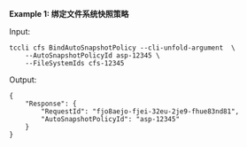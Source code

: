 **Example 1: 绑定文件系统快照策略**



Input: 

```
tccli cfs BindAutoSnapshotPolicy --cli-unfold-argument  \
    --AutoSnapshotPolicyId asp-12345 \
    --FileSystemIds cfs-12345
```

Output: 
```
{
    "Response": {
        "RequestId": "fjo8aejo-fjei-32eu-2je9-fhue83nd81",
        "AutoSnapshotPolicyId": "asp-12345"
    }
}
```


